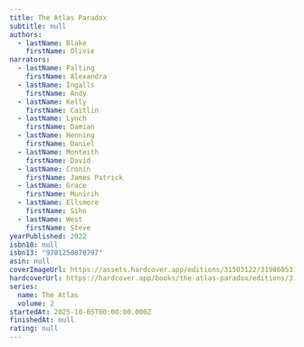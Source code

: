 ```yaml
---
title: The Atlas Paradox
subtitle: null
authors:
  - lastName: Blake
    firstName: Olivie
narrators:
  - lastName: Palting
    firstName: Alexandra
  - lastName: Ingalls
    firstName: Andy
  - lastName: Kelly
    firstName: Caitlin
  - lastName: Lynch
    firstName: Damian
  - lastName: Henning
    firstName: Daniel
  - lastName: Monteith
    firstName: David
  - lastName: Cronin
    firstName: James Patrick
  - lastName: Grace
    firstName: Munirih
  - lastName: Ellsmore
    firstName: Siho
  - lastName: West
    firstName: Steve
yearPublished: 2022
isbn10: null
isbn13: "9781250870797"
asin: null
coverImageUrl: https://assets.hardcover.app/editions/31503122/3198605312472758.jpg
hardcoverUrl: https://hardcover.app/books/the-atlas-paradox/editions/31503122
series:
  name: The Atlas
  volume: 2
startedAt: 2025-10-05T00:00:00.000Z
finishedAt: null
rating: null
---
```


